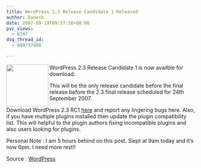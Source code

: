 ```yaml
---
title: WordPress 2.3 Release Candidate 1 Released
author: Danesh
date: 2007-09-19T09:57:50+00:00
pvc_views:
  - 8147
dsq_thread_id:
  - 889737408

---
```

<img loading="lazy" align="left" width="112" src="http://img212.imageshack.us/img212/1458/wp20squarebuttonhm5.gif" height="112" />WordPress 2.3 Release Candidate 1 is now availble for download.

This will be the only release candidate before the final release before the 2.3 final release scheduled for 24th September 2007.

Download WordPress 2.3 RC1 [here][1] and report any lingering bugs here. Also, if you have multiple plugins installed then update the plugin compatibility list. This will helpful to the plugin authors fixing incompatible plugins and also users looking for plugins.

Personal Note : I am 5 hours behind on this post. Slept at 9am today and it&#8217;s now 6pm. I need more rest!!

Source : [WordPress][2]

 [1]: http://wordpress.org/wordpress-2.3-RC1.zip
 [2]: http://wordpress.org/development/2007/09/wordpress-23-release-candidate-1/